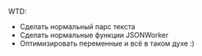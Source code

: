 WTD:
- Сделать нормальный парс текста
- Сделать нормальные функции JSONWorker
- Оптимизировать переменные и всё в таком духе :)
